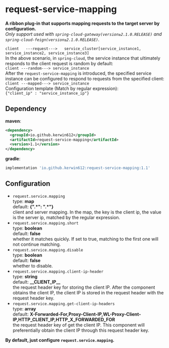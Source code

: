 # request-service-mapping  
  **A ribbon plug-in that supports mapping requests to the target server by configuration.**    
  *Only support used with `spring-cloud-gateway(version≥2.1.0.RELEASE)` and `spring-cloud-feign(version≥2.1.0.RELEASE)`.*

`client   ---request--->   service_cluster[service_instance1, service_instance2, service_instance3]`  
In the above scenario, in `spring-cloud`, the service instance that ultimately responds to the client request is random by default:  
`client ---random---> service_instance`  
After the `request-service-mapping` is introduced, the specified service instance can be configured to respond to requests from the specified client:  
`client ---mapped---> service_instance`    
Configuration template (Match by regular expression):  
`{"client_ip" : "service_instance_ip"}`  


## Dependency  
**maven**:  
```xml
<dependency>
  <groupId>io.github.kerwin612</groupId>
  <artifactId>request-service-mapping</artifactId>
  <version>1.1</version>
</dependency>
```
**gradle**:  
```groovy
implementation 'io.github.kerwin612:request-service-mapping:1.1'
```  

## Configuration  
* `request.service.mapping`  
    type: **map**    
    default: **{"\.\*": "\.\*"}**    
    client and server mapping. In the map, the key is the client ip, the value is the server ip, matched by the regular expression.  
* `request.service.mapping.short`  
    type: **boolean**  
    default: **false**  
    whether it matches quickly. If set to true, matching to the first one will not continue matching.  
* `request.service.mapping.disable`  
    type: **boolean**  
    default: **false**   
    whether to disable.  
* `request.service.mapping.client-ip-header`  
    type: **string**  
    default: **\_\_CLIENT_IP\_\_**  
    the request header key for storing the client IP. After the component obtains the client IP, the client IP is stored in the request header with the request header key.  
* `request.service.mapping.get-client-ip-headers`  
    type: **array**  
    default: **X-Forwarded-For,Proxy-Client-IP,WL-Proxy-Client-IP,HTTP_CLIENT_IP,HTTP_X_FORWARDED_FOR**   
    the request header key of get the client IP. This component will preferentially obtain the client IP through this request header key.  

**By default, just configure `request.service.mapping`.**  
